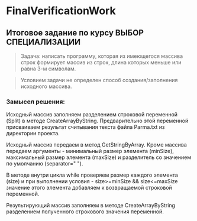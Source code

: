 # FinalVerificationWork
## Итоговое задание по курсу ВЫБОР СПЕЦИАЛИЗАЦИИ

> Задача: написать программу, которая из имеющегося массива строк формирует массив из строк, длина которых меньше или равна 3-м символам.

> Условием задачи не определен способ создания/заполнения исходного массива.

### Замысел решения:

Исходный массив заполняем разделением строковой переменной (Split) в методе CreateArrayByString. Предварительно этой переменной присваиваем результат считывания текста файла Parma.txt из директории проекта.

Исходный массив передаем в метод GetStringByArray. Кроме массива передаем аргументы - минимальный размер элемента (minSize), максимальный размер элемента (maxSize) и разделитель со значением по умолчанию (separator=" ").

В методе внутри цикла while проверяем размер каждого элемента (size) и при выполнении условия - size>=minSize && size<=maxSize значение этого элемента добавляем к возвращаемой строковой переменной.

Результирующий массив заполняем в методе CreateArrayByString разделением полученного строкового значения переменной.



